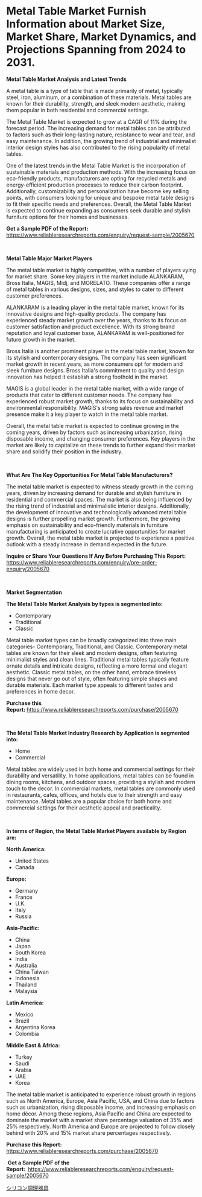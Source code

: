 <p><h1>Metal Table Market Furnish Information about Market Size, Market Share, Market Dynamics, and Projections Spanning from 2024 to 2031.</h1></p><p><strong>Metal Table Market Analysis and Latest Trends</strong></p>
<p><p>A metal table is a type of table that is made primarily of metal, typically steel, iron, aluminum, or a combination of these materials. Metal tables are known for their durability, strength, and sleek modern aesthetic, making them popular in both residential and commercial settings.</p><p>The Metal Table Market is expected to grow at a CAGR of 11% during the forecast period. The increasing demand for metal tables can be attributed to factors such as their long-lasting nature, resistance to wear and tear, and easy maintenance. In addition, the growing trend of industrial and minimalist interior design styles has also contributed to the rising popularity of metal tables.</p><p>One of the latest trends in the Metal Table Market is the incorporation of sustainable materials and production methods. With the increasing focus on eco-friendly products, manufacturers are opting for recycled metals and energy-efficient production processes to reduce their carbon footprint. Additionally, customizability and personalization have become key selling points, with consumers looking for unique and bespoke metal table designs to fit their specific needs and preferences. Overall, the Metal Table Market is expected to continue expanding as consumers seek durable and stylish furniture options for their homes and businesses.</p></p>
<p><strong>Get a Sample PDF of the Report:&nbsp;</strong> <a href="https://www.reliableresearchreports.com/enquiry/request-sample/2005670">https://www.reliableresearchreports.com/enquiry/request-sample/2005670</a></p>
<p>&nbsp;</p>
<p><strong>Metal Table Major Market Players</strong></p>
<p><p>The metal table market is highly competitive, with a number of players vying for market share. Some key players in the market include ALANKARAM, Bross Italia, MAGIS, Midj, and MORELATO. These companies offer a range of metal tables in various designs, sizes, and styles to cater to different customer preferences.</p><p>ALANKARAM is a leading player in the metal table market, known for its innovative designs and high-quality products. The company has experienced steady market growth over the years, thanks to its focus on customer satisfaction and product excellence. With its strong brand reputation and loyal customer base, ALANKARAM is well-positioned for future growth in the market.</p><p>Bross Italia is another prominent player in the metal table market, known for its stylish and contemporary designs. The company has seen significant market growth in recent years, as more consumers opt for modern and sleek furniture designs. Bross Italia's commitment to quality and design innovation has helped it establish a strong foothold in the market.</p><p>MAGIS is a global leader in the metal table market, with a wide range of products that cater to different customer needs. The company has experienced robust market growth, thanks to its focus on sustainability and environmental responsibility. MAGIS's strong sales revenue and market presence make it a key player to watch in the metal table market.</p><p>Overall, the metal table market is expected to continue growing in the coming years, driven by factors such as increasing urbanization, rising disposable income, and changing consumer preferences. Key players in the market are likely to capitalize on these trends to further expand their market share and solidify their position in the industry.</p></p>
<p>&nbsp;</p>
<p><strong>What Are The Key Opportunities For Metal Table Manufacturers?</strong></p>
<p><p>The metal table market is expected to witness steady growth in the coming years, driven by increasing demand for durable and stylish furniture in residential and commercial spaces. The market is also being influenced by the rising trend of industrial and minimalistic interior designs. Additionally, the development of innovative and technologically advanced metal table designs is further propelling market growth. Furthermore, the growing emphasis on sustainability and eco-friendly materials in furniture manufacturing is anticipated to create lucrative opportunities for market growth. Overall, the metal table market is projected to experience a positive outlook with a steady increase in demand expected in the future.</p></p>
<p><strong>Inquire or Share Your Questions If Any Before Purchasing This Report:</strong> <a href="https://www.reliableresearchreports.com/enquiry/pre-order-enquiry/2005670">https://www.reliableresearchreports.com/enquiry/pre-order-enquiry/2005670</a></p>
<p>&nbsp;</p>
<p><strong>Market Segmentation</strong></p>
<p><strong>The Metal Table Market Analysis by types is segmented into:</strong></p>
<p><ul><li>Contemporary</li><li>Traditional</li><li>Classic</li></ul></p>
<p><p>Metal table market types can be broadly categorized into three main categories- Contemporary, Traditional, and Classic. Contemporary metal tables are known for their sleek and modern designs, often featuring minimalist styles and clean lines. Traditional metal tables typically feature ornate details and intricate designs, reflecting a more formal and elegant aesthetic. Classic metal tables, on the other hand, embrace timeless designs that never go out of style, often featuring simple shapes and durable materials. Each market type appeals to different tastes and preferences in home decor.</p></p>
<p><strong>Purchase this Report:&nbsp;</strong><a href="https://www.reliableresearchreports.com/purchase/2005670">https://www.reliableresearchreports.com/purchase/2005670</a></p>
<p>&nbsp;</p>
<p><strong>The Metal Table Market Industry Research by Application is segmented into:</strong></p>
<p><ul><li>Home</li><li>Commercial</li></ul></p>
<p><p>Metal tables are widely used in both home and commercial settings for their durability and versatility. In home applications, metal tables can be found in dining rooms, kitchens, and outdoor spaces, providing a stylish and modern touch to the decor. In commercial markets, metal tables are commonly used in restaurants, cafes, offices, and hotels due to their strength and easy maintenance. Metal tables are a popular choice for both home and commercial settings for their aesthetic appeal and practicality.</p></p>
<p>&nbsp;</p>
<p><strong>In terms of Region, the Metal Table Market Players available by Region are:</strong></p>
<p>
    <p> <strong> North America: </strong>
        <ul>
            <li>United States</li>
            <li>Canada</li>
        </ul>
        </p> 
    <p> <strong> Europe: </strong>
        <ul>
            <li>Germany</li>
            <li>France</li>
            <li>U.K.</li>
            <li>Italy</li>
            <li>Russia</li>
        </ul>
        </p> 
    <p> <strong> Asia-Pacific: </strong>
        <ul>
            <li>China</li>
            <li>Japan</li>
            <li>South Korea</li>
            <li>India</li>
            <li>Australia</li>
            <li>China Taiwan</li>
            <li>Indonesia</li>
            <li>Thailand</li>
            <li>Malaysia</li>
        </ul>
        </p> 
    <p> <strong> Latin America: </strong>
        <ul>
            <li>Mexico</li>
            <li>Brazil</li>
            <li>Argentina Korea</li>
            <li>Colombia</li>
        </ul>
        </p> 
    <p> <strong> Middle East & Africa: </strong>
        <ul>
            <li>Turkey</li>
            <li>Saudi</li>
            <li>Arabia</li>
            <li>UAE</li>
            <li>Korea</li>
        </ul>
    </p>
    </p>
<p><p>The metal table market is anticipated to experience robust growth in regions such as North America, Europe, Asia Pacific, USA, and China due to factors such as urbanization, rising disposable income, and increasing emphasis on home décor. Among these regions, Asia Pacific and China are expected to dominate the market with a market share percentage valuation of 35% and 25% respectively. North America and Europe are projected to follow closely behind with 20% and 15% market share percentages respectively.</p></p>
<p><strong>Purchase this Report: </strong><a href="https://www.reliableresearchreports.com/purchase/2005670">https://www.reliableresearchreports.com/purchase/2005670</a></p>
<p>&nbsp;<strong>Get a Sample PDF of the Report:&nbsp;&nbsp;</strong><a href="https://www.reliableresearchreports.com/enquiry/request-sample/2005670">https://www.reliableresearchreports.com/enquiry/request-sample/2005670</a></p>
<p><strong></strong></p>
<p><p><a href="https://github.com/mohamedbakry57/Market-Research-Report-List-3/blob/main/66069156715.md">シリコン調理器具</a></p></p>